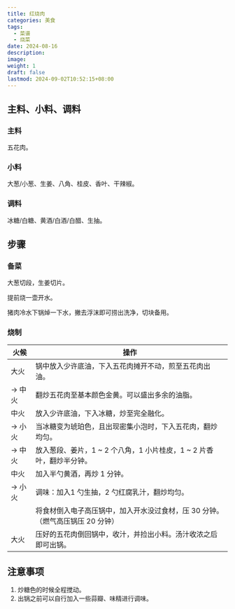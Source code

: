 ```yaml
---
title: 红烧肉
categories: 美食
tags:
  - 菜谱
  - 烧菜
date: 2024-08-16
description: 
image: 
weight: 1
draft: false
lastmod: 2024-09-02T10:52:15+08:00
---
```

## 主料、小料、调料

### 主料

五花肉。

### 小料

大葱/小葱、生姜、八角、桂皮、香叶、干辣椒。

### 调料

冰糖/白糖、黄酒/白酒/白醋、生抽。

## 步骤

### 备菜

大葱切段，生姜切片。

提前烧一壶开水。

猪肉冷水下锅焯一下水，撇去浮沫即可捞出洗净，切块备用。

### 烧制

| 火候    | 操作                                          |
| ----- | ------------------------------------------- |
| 大火    | 锅中放入少许底油，下入五花肉摊开不动，煎至五花肉出油。                 |
| -> 中火 | 翻炒五花肉至基本颜色金黄。可以盛出多余的油脂。                     |
| 中火    | 放入少许底油，下入冰糖，炒至完全融化。                         |
| -> 小火 | 当冰糖变为琥珀色，且出现密集小泡时，下入五花肉，翻炒均匀。               |
| -> 中火 | 放入葱段、姜片，1 ~ 2 个八角，1 小片桂皮，1 ~ 2 片香叶，翻炒半分钟。   |
| 中火    | 加入半勺黄酒，再炒 1 分钟。                             |
| -> 小火 | 调味：加入1 勺生抽，2 勺红腐乳汁，翻炒均匀。                    |
|       | 将食材倒入电子高压锅中，加入开水没过食材，压 30 分钟。（燃气高压锅压 20 分钟） |
| 大火    | 压好的五花肉倒回锅中，收汁，并捡出小料。汤汁收浓之后即可出锅。             |

## 注意事项

1. 炒糖色的时候全程搅动。
2. 出锅之前可以自行加入一些蒜瓣、味精进行调味。



